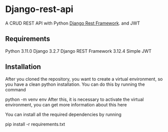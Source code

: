 # Django-rest-api
A CRUD REST API with Python [Django Rest Framework](https://www.django-rest-framework.org). and JWT

## Requirements

Python 3.11.0
Django 3.2.7
Django REST Framework 3.12.4
Simple JWT

## Installation

After you cloned the repository, you want to create a virtual environment, so you have a clean python installation. You can do this by running the command

python -m venv env
After this, it is necessary to activate the virtual environment, you can get more information about this here

You can install all the required dependencies by running

pip install -r requirements.txt


